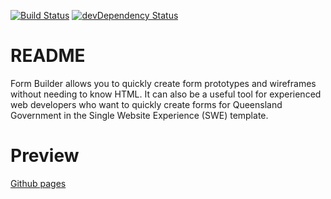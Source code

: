 [![Build Status](https://travis-ci.org/qld-gov-au/form-builder.svg?branch=master)](https://travis-ci.org/qld-gov-au/form-builder)
[![devDependency Status](https://david-dm.org/qld-gov-au/form-builder/dev-status.svg)](https://david-dm.org/qld-gov-au/form-builder#info=devDependencies)

# README

Form Builder allows you to quickly create form prototypes and wireframes without needing to know HTML.
It can also be a useful tool for experienced web developers who want to quickly create forms for Queensland Government
in the Single Website Experience (SWE) template.

# Preview

[Github pages](http://qld-gov-au.github.io/form-builder/form-builder.html)

